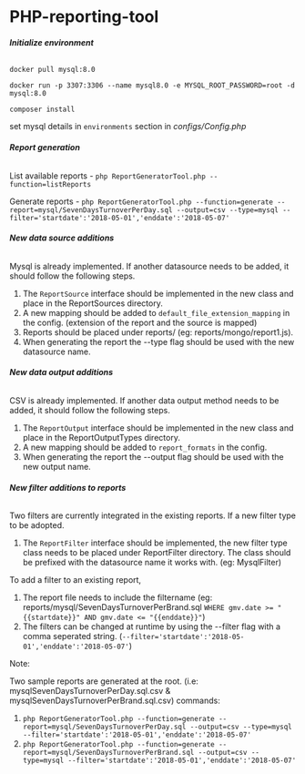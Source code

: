 # PHP-reporting-tool

###### **Initialize environment**

`docker pull mysql:8.0
`

`docker run -p 3307:3306 --name mysql8.0 -e MYSQL_ROOT_PASSWORD=root -d mysql:8.0`

`composer install`

set mysql details in `environments` section in _configs/Config.php_

###### **Report generation**

List available reports - `php ReportGeneratorTool.php --function=listReports`

Generate reports - `php ReportGeneratorTool.php --function=generate --report=mysql/SevenDaysTurnoverPerDay.sql --output=csv --type=mysql --filter='startdate':'2018-05-01','enddate':'2018-05-07'`

###### **New data source additions**

Mysql is already implemented. If another datasource needs to be added, it should follow the following steps. 
1. The `ReportSource` interface should be implemented in the new class and place in the ReportSources directory.
2. A new mapping should be added to `default_file_extension_mapping` in the config. (extension of the report and the source is mapped)
3. Reports should be placed under reports/ (eg: reports/mongo/report1.js).
4. When generating the report the --type flag should be used with the new datasource name.

###### **New data output additions**

CSV is already implemented. If another data output method needs to be added, it should follow the following steps.
1. The `ReportOutput` interface should be implemented in the new class and place in the ReportOutputTypes directory.
2. A new mapping should be added to `report_formats` in the config.
3. When generating the report the --output flag should be used with the new output name.

###### **New filter additions to reports**

Two filters are currently integrated in the existing reports. If a new filter type to be adopted.
1. The `ReportFilter` interface should be implemented, the new filter type class needs to be placed under ReportFilter directory. The class should be prefixed with the datasource name it works with. (eg: MysqlFilter)

To add a filter to an existing report,
1. The report file needs to include the filtername (eg: reports/mysql/SevenDaysTurnoverPerBrand.sql `WHERE gmv.date >= "{{startdate}}" AND gmv.date <= "{{enddate}}"`)
2. The filters can be changed at runtime by using the --filter flag with a comma seperated string. (`--filter='startdate':'2018-05-01','enddate':'2018-05-07'`)

Note:

Two sample reports are generated at the root. (i.e: mysqlSevenDaysTurnoverPerDay.sql.csv & mysqlSevenDaysTurnoverPerBrand.sql.csv)
commands: 
1. `php ReportGeneratorTool.php --function=generate --report=mysql/SevenDaysTurnoverPerDay.sql --output=csv --type=mysql --filter='startdate':'2018-05-01','enddate':'2018-05-07'`
2. `php ReportGeneratorTool.php --function=generate --report=mysql/SevenDaysTurnoverPerBrand.sql --output=csv --type=mysql --filter='startdate':'2018-05-01','enddate':'2018-05-07'`


